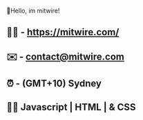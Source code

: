 👋Hello, im mitwire!

🧙‍♂️  - https://mitwire.com/ 
---------------------------------
✉️  - contact@mitwire.com
---------------------------------
⏰ - (GMT+10) Sydney
---------------------------------
🧑‍💻 Javascript | HTML | & CSS
---------------------------------
